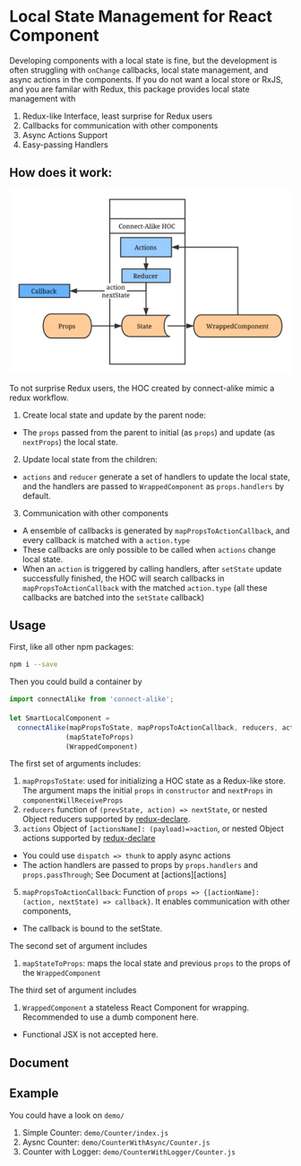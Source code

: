 # Local State Management for React Component
Developing components with a local state is fine, but the development is often struggling 
with `onChange` callbacks, local state management, and async actions in the components.
If you do not want a local store or RxJS, and you are familar with Redux, this package 
provides local state management with 

1. Redux-like Interface, least surprise for Redux users
2. Callbacks for communication with other components
3. Async Actions Support
4. Easy-passing Handlers

## How does it work:

![Workflow](figures/workFlow.svg)

To not surprise Redux users, the HOC created by connect-alike mimic a redux workflow. 
1. Create local state and update by the parent node:
  - The `props` passed from the parent to initial (as `props`) and update (as `nextProps`) the local state.
2. Update local state from the children:
  - `actions` and `reducer` generate a set of handlers to update the local state, and the handlers are passed to `WrappedComponent` as `props.handlers` by default. 
3. Communication with other components
  - A ensemble of callbacks is generated by `mapPropsToActionCallback`, and every callback is matched with a `action.type`
  - These callbacks are only possible to be called when `actions` change local state.
  - When an `action` is triggered by calling handlers, after `setState` update successfully finished, the HOC will search callbacks in `mapPropsToActionCallback` with the matched `action.type` (all these callbacks are batched into the `setState` callback)

## Usage 
First, like all other npm packages:
```bash
npm i --save 
```

Then you could build a container by 
```js
import connectAlike from 'connect-alike';

let SmartLocalComponent = 
  connectAlike(mapPropsToState, mapPropsToActionCallback, reducers, actions)
              (mapStateToProps)
              (WrappedComponent)
```

The first set of arguments includes:
1. `mapPropsToState`: used for initializing a HOC state as a Redux-like store. The argument maps the initial `props` in `constructor` and `nextProps` in `componentWillReceiveProps` 
3. `reducers` function of `(prevState, action) => nextState`, or nested Object reducers supported by [redux-declare](https://github.com/zhujinxuan/redux-declare). 
4. `actions` Object of `[actionsName]: (payload)=>action`, or nested Object actions supported by [redux-declare](https://github.com/zhujinxuan/redux-declare)
  - You could use `dispatch => thunk` to apply async actions
  - The action handlers are passed to props by `props.handlers` and `props.passThrough`; See Document at [actions][actions]
5. `mapPropsToActionCallback`: Function of `props => {[actionName]: (action, nextState) => callback}`.  It enables communication with other components, 
  - The callback is bound to the setState.  

The second set of argument includes
1. `mapStateToProps`: maps the local state and previous `props` to the props of the `WrappedComponent`

The third set of argument includes
1. `WrappedComponent` a stateless React Component for wrapping. Recommended to use a dumb component here. 
  - Functional JSX is not accepted here.

## Document 

## Example 
You could have a look on `demo/`
1. Simple Counter: `demo/Counter/index.js`
2. Aysnc Counter: `demo/CounterWithAsync/Counter.js`
3. Counter with Logger: `demo/CounterWithLogger/Counter.js`
